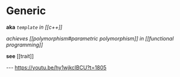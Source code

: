 # Generic

**aka** _`template` in [[c++]]_

_achieves [[polymorphism#parametric polymorphism]] in [[functional programming]]_

**see** [[trait]]

--- <https://youtu.be/hy1wjkcIBCU?t=1805>
